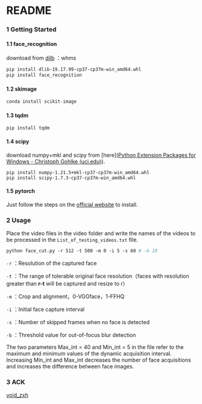 # README

### 1 Getting Started

#### 1.1 face_recognition

download from [dilb](https://pan.baidu.com/s/15bQ2vEU9pJUgwjNiQTNMmw) ：whms

```makefile
pip install dlib-19.17.99-cp37-cp37m-win_amd64.whl
pip install face_recognition
```

#### 1.2 skimage

```makefile
conda install scikit-image
```

#### 1.3 tqdm

```
pip install tqdm
```

#### 1.4 scipy

download numpy+mkl and scipy from [here]([Python Extension Packages for Windows - Christoph Gohlke (uci.edu)](https://www.lfd.uci.edu/~gohlke/pythonlibs/)).

```
pip install numpy-1.21.5+mkl-cp37-cp37m-win_amd64.whl
pip install scipy-1.7.3-cp37-cp37m-win_amd64.whl
```

#### 1.5 pytorch

Just follow the steps on the [official website](https://pytorch.org/) to install.
### 2 Usage

Place the video files in the video folder and write the names of the videos to be processed in the `List_of_testing_videos.txt` file.

```makefile
python face_cut.py -r 512 -t 500 -m 0 -i 5 -s 60 # -b 10
```

`-r` ：Resolution of the captured face

`-t` ：The range of tolerable original face resolution（faces with resolution greater than **r-t** will be captured and resize to r）

`-m` ：Crop and alignment，0-VGGface，1-FFHQ

`-i` ：Initial face capture interval

`-s` ：Number of skipped frames when no face is detected

`-b` ：Threshold value for out-of-focus blur detection

The two parameters Max_int = 40 and Min_int = 5 in the file refer to the maximum and minimum values of the dynamic acquisition interval. Increasing Min_int and Max_int decreases the number of face acquisitions and increases the difference between face images. 

### 3 ACK
[void_zxh](https://github.com/void-zxh)
